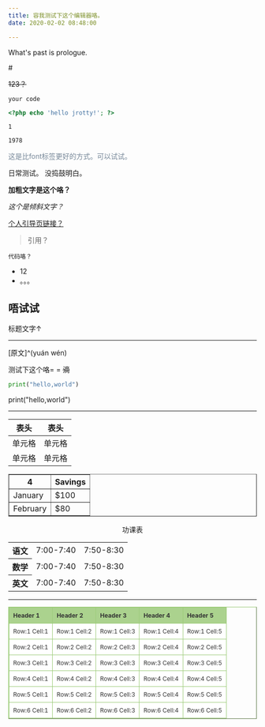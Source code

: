 ```yaml
---
title: 容我测试下这个编辑器咯。
date: 2020-02-02 08:48:00

---
```

What's past is prologue.

<!--more-->#
~~123？~~


```
your code
```

```php
<?php echo 'hello jrotty!'; ?>
```

```
1
```


    1978

<span style="color:LightSlateGray;">这是比font标签更好的方式。可以试试。</span>







日常测试。
没捣鼓明白。

**加粗文字是这个咯？**

*这个是倾斜文字？*

[个人引导页链接？][1]

> 引用？

    代码咯？

 - 12
 - 。。。

## 唔试试 ##

标题文字↑


----------


<!--more-->

[原文]^(yuán wén)

测试下这个咯= =
~~滴~~


```python
print("hello,world")
```

print("hello,world")


----------



|  表头   | 表头  |
|  ----  | ----  |
| 单元格  | 单元格 |
| 单元格  | 单元格 |


<table border="1">
  <tr>
    <th>4</th>
    <th>Savings</th>
  </tr>
  <tr>
    <td>January</td>
    <td>$100</td>
  </tr>
  <tr>
    <td>February</td>
    <td>$80</td>
  </tr>
</table>



<table>

<p style="text-align:center ">功课表</p>

<tr>

<th>语文</th>

<td>7:00-7:40</td>

<td>7:50-8:30</td>

</tr>

<tr>

<th>数学</th>

<td>7:00-7:40</td>

<td>7:50-8:30</td>

</tr>

<tr>

<th>英文</th>

<td>7:00-7:40</td>

<td>7:50-8:30</td>

</tr>

</table>


----------



<style type="text/css">

table.tftable {font-size:12px;color:#333333;width:100%;border-width: 1px;border-color: #9dcc7a;border-collapse: collapse;}

table.tftable th {font-size:12px;background-color:#abd28e;border-width: 1px;padding: 8px;border-style: solid;border-color: #9dcc7a;text-align:left;}

table.tftable tr {background-color:#ffffff;}

table.tftable td {font-size:12px;border-width: 1px;padding: 8px;border-style: solid;border-color: #9dcc7a;}

</style>

<table id="tfhover" class="tftable" border="1">

<tr><th>Header 1</th><th>Header 2</th><th>Header 3</th><th>Header 4</th><th>Header 5</th></tr>

<tr><td>Row:1 Cell:1</td><td>Row:1 Cell:2</td><td>Row:1 Cell:3</td><td>Row:1 Cell:4</td><td>Row:1 Cell:5</td></tr>

<tr><td>Row:2 Cell:1</td><td>Row:2 Cell:2</td><td>Row:2 Cell:3</td><td>Row:2 Cell:4</td><td>Row:2 Cell:5</td></tr>

<tr><td>Row:3 Cell:1</td><td>Row:3 Cell:2</td><td>Row:3 Cell:3</td><td>Row:3 Cell:4</td><td>Row:3 Cell:5</td></tr>

<tr><td>Row:4 Cell:1</td><td>Row:4 Cell:2</td><td>Row:4 Cell:3</td><td>Row:4 Cell:4</td><td>Row:4 Cell:5</td></tr>

<tr><td>Row:5 Cell:1</td><td>Row:5 Cell:2</td><td>Row:5 Cell:3</td><td>Row:5 Cell:4</td><td>Row:5 Cell:5</td></tr>

<tr><td>Row:6 Cell:1</td><td>Row:6 Cell:2</td><td>Row:6 Cell:3</td><td>Row:6 Cell:4</td><td>Row:6 Cell:5</td></tr>

</table>










[1]: https://zhiluo.top